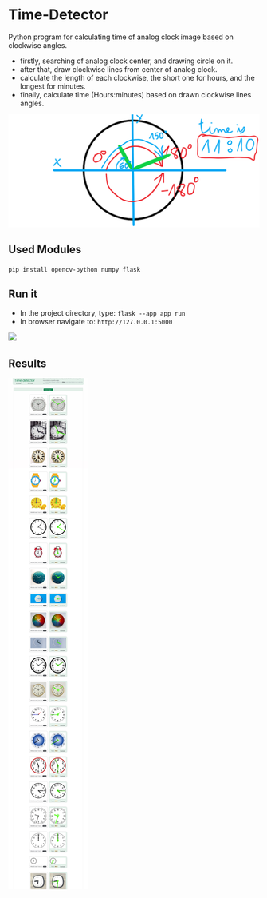 # Time-Detector
Python program for calculating time of analog clock image based on clockwise angles.
- firstly, searching of analog clock center, and drawing circle on it.
- after that, draw clockwise lines from center of analog clock.
- calculate the length of each clockwise, the short one for hours, and the longest for minutes.
- finally, calculate time (Hours:minutes) based on drawn clockwise lines angles.

![](https://github.com/DEVLOKER/Time-Detector/blob/main/static/img/tutorial.png)

## Used Modules
`pip install opencv-python numpy flask`

## Run it
- In the project directory, type: `flask --app app run`
- In browser navigate to: `http://127.0.0.1:5000`

![](https://github.com/DEVLOKER/Time-Detector/blob/main/screenshots/time-detector.gif)

## Results

![](https://github.com/DEVLOKER/Time-Detector/blob/main/screenshots/time-detector.jpg)
